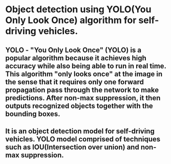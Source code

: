 # Object detection using YOLO(You Only Look Once) algorithm for self-driving vehicles.
 
## YOLO - "You Only Look Once" (YOLO) is a popular algorithm because it achieves high accuracy while also being able to run in real time. This algorithm "only looks once" at the image in the sense that it requires only one forward propagation pass through the network to make predictions. After non-max suppression, it then outputs recognized objects together with the bounding boxes.

## It is an object detection model for self-driving vehicles. YOLO model comprised of techniques such as IOU(Intersection over union) and non-max suppression.
